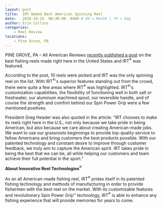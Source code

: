 ```yaml
---
layout: post
title:  IRT Named Best American Spinning Reel 
date:   2018-10-26  08:40:00 -0400 # XX = Month | YY = Day
author: Erin Collins
categories: 
    - Reel Review
locations:
    - Pine Grove, PA
---
```

 
PINE GROVE, PA – All American Reviews [recently published a post](https://allamericanreviews.com/best-fishing-reels/) on the best fishing reels made right here in the United States and IRT<sup>®</sup> was featured. 

According to the post, 10 reels were picked and IRT was the only spinning reel on the list. With IRT<sup>®</sup>'s superior features standing out from the crowd, there were quite a few areas where IRT<sup>®</sup> was highlighted. IRT<sup>®</sup>'s customization capabilities, the flexibility of functioning well in both salt or freshwater, our aluminum machined spool, our reversible handle, and of course the strength and comfort behind our Spin Power Grip were a few mentioned positives.

President Greg Header was also quoted in the article: “IRT chooses to make its reels right here in the U.S., not only because we take pride in being American, but also because we care about creating American-made jobs. We want to use our grassroots beginnings to provide top-quality service to fellow Americans and bring customers the best products possible. With our patented technology and constant desire to improve through customer feedback, we truly aim to capture the American spirit. IRT takes pride in being the best that we can be, all while helping our customers and team achieve their full potential in the sport.”
 
 
**About Innovative Reel Technologies<sup>®</sup>**

As an all American-made fishing reel, IRT<sup>®</sup> prides itself in its patented fishing technology and methods of manufacturing in order to provide fishermen with the best reel on the market. With its customizable features and revolutionary Spin Power Grip™ technology, IRT<sup>®</sup> is able to enhance any fishing experience that will provide memories for years to come.